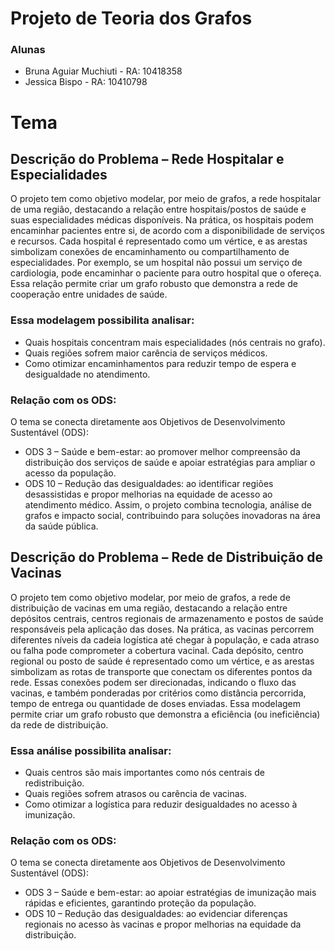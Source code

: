 # Projeto de Teoria dos Grafos

### Alunas
- Bruna Aguiar Muchiuti - RA: 10418358
- Jessica Bispo - RA: 10410798

# Tema

## Descrição do Problema – Rede Hospitalar e Especialidades
O projeto tem como objetivo modelar, por meio de grafos, a rede hospitalar de uma região, destacando a relação entre hospitais/postos de saúde e suas especialidades médicas disponíveis. Na prática, os hospitais podem encaminhar pacientes entre si, de acordo com a disponibilidade de serviços e recursos.
Cada hospital é representado como um vértice, e as arestas simbolizam conexões de encaminhamento ou compartilhamento de especialidades. Por exemplo, se um hospital não possui um serviço de cardiologia, pode encaminhar o paciente para outro hospital que o ofereça. Essa relação permite criar um grafo robusto que demonstra a rede de cooperação entre unidades de saúde.

### Essa modelagem possibilita analisar:
- Quais hospitais concentram mais especialidades (nós centrais no grafo).
- Quais regiões sofrem maior carência de serviços médicos.
- Como otimizar encaminhamentos para reduzir tempo de espera e desigualdade no atendimento.

### Relação com os ODS:
O tema se conecta diretamente aos Objetivos de Desenvolvimento Sustentável (ODS):
- ODS 3 – Saúde e bem-estar: ao promover melhor compreensão da distribuição dos serviços de saúde e apoiar estratégias para ampliar o acesso da população.
- ODS 10 – Redução das desigualdades: ao identificar regiões desassistidas e propor melhorias na equidade de acesso ao atendimento médico.
Assim, o projeto combina tecnologia, análise de grafos e impacto social, contribuindo para soluções inovadoras na área da saúde pública.

## Descrição do Problema – Rede de Distribuição de Vacinas
O projeto tem como objetivo modelar, por meio de grafos, a rede de distribuição de vacinas em uma região, destacando a relação entre depósitos centrais, centros regionais de armazenamento e postos de saúde responsáveis pela aplicação das doses. Na prática, as vacinas percorrem diferentes níveis da cadeia logística até chegar à população, e cada atraso ou falha pode comprometer a cobertura vacinal.
Cada depósito, centro regional ou posto de saúde é representado como um vértice, e as arestas simbolizam as rotas de transporte que conectam os diferentes pontos da rede. Essas conexões podem ser direcionadas, indicando o fluxo das vacinas, e também ponderadas por critérios como distância percorrida, tempo de entrega ou quantidade de doses enviadas. Essa modelagem permite criar um grafo robusto que demonstra a eficiência (ou ineficiência) da rede de distribuição.

### Essa análise possibilita analisar:
- Quais centros são mais importantes como nós centrais de redistribuição.
- Quais regiões sofrem atrasos ou carência de vacinas.
- Como otimizar a logística para reduzir desigualdades no acesso à imunização.
  
### Relação com os ODS:
O tema se conecta diretamente aos Objetivos de Desenvolvimento Sustentável (ODS):

- ODS 3 – Saúde e bem-estar: ao apoiar estratégias de imunização mais rápidas e eficientes, garantindo proteção da população.
- ODS 10 – Redução das desigualdades: ao evidenciar diferenças regionais no acesso às vacinas e propor melhorias na equidade da distribuição.
